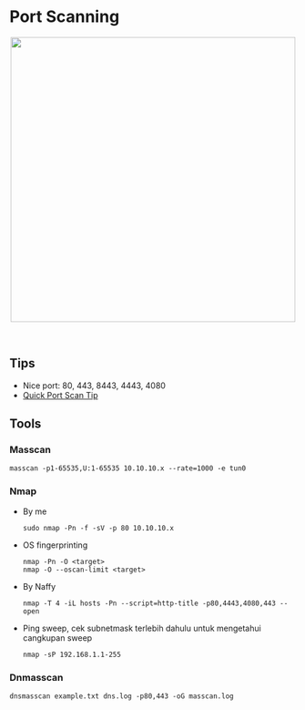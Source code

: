 # Port Scanning<br>
[<p align="center"><img src="https://user-images.githubusercontent.com/52058660/91376301-fb518580-e846-11ea-8289-173570f6b866.png" width="500"></p><br>](https://forum.hackthebox.eu/discussion/927/quick-port-scan-tip)

## Tips
- Nice port: 80, 443, 8443, 4443, 4080
- [Quick Port Scan Tip](https://forum.hackthebox.eu/discussion/927/quick-port-scan-tip)

## Tools
### Masscan
  ```
  masscan -p1-65535,U:1-65535 10.10.10.x --rate=1000 -e tun0
  ```
### Nmap
  - By me
    ```
    sudo nmap -Pn -f -sV -p 80 10.10.10.x
    ```
  - OS fingerprinting
    ```
    nmap -Pn -O <target>
    nmap -O --oscan-limit <target>
    ```
  - By Naffy
    ```
    nmap -T 4 -iL hosts -Pn --script=http-title -p80,4443,4080,443 --open 
    ```
  - Ping sweep, cek subnetmask terlebih dahulu untuk mengetahui cangkupan sweep
    ```
    nmap -sP 192.168.1.1-255
    ```
### Dnmasscan
  ```
  dnsmasscan example.txt dns.log -p80,443 -oG masscan.log
  ```
